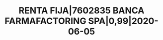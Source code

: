 ---
layout: asset
title: RENTA FIJA|7602835 BANCA FARMAFACTORING SPA|0,99|2020-06-05
isin: XS1731881964
---